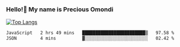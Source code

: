### Hello!👋 My name is Precious Omondi 

[![Top Langs](https://github-readme-stats.vercel.app/api/top-langs/?username=Presho99&langs_count=8&theme=dark)](https://github.com/Presho99/github-readme-stats)



<!--START_SECTION:waka-->

```txt
JavaScript   2 hrs 49 mins   ████████████████████████▒   97.58 %
JSON         4 mins          ▓░░░░░░░░░░░░░░░░░░░░░░░░   02.42 %
```

<!--END_SECTION:waka-->

